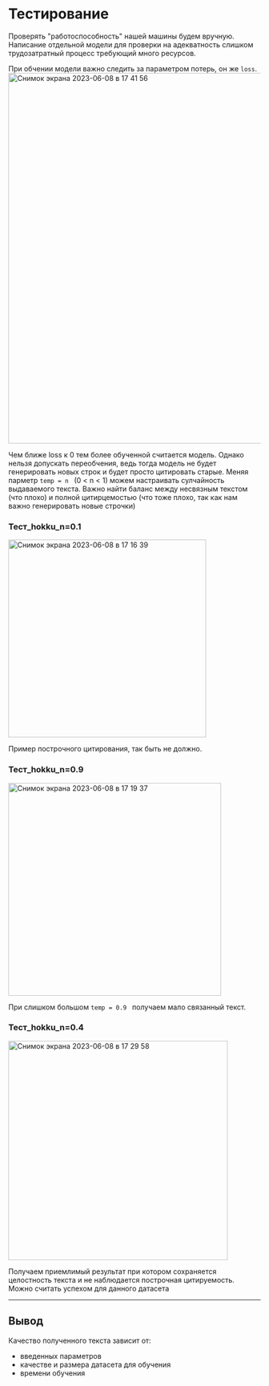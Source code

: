 # Тестирование

Проверять "работоспособность" нашей машины будем вручную. Написание отдельной модели для проверки на адекватность слишком трудозатратный процесс требующий много ресурсов.

При обчении модели важно следить за параметром потерь, он же ```loss```. 
<img width="740" alt="Снимок экрана 2023-06-08 в 17 41 56" src="https://github.com/hchgssarwyh/ai_fiction/assets/90518791/456554bb-ce52-46b0-bcc1-2347a67d68a0">

Чем ближе loss к 0 тем более обученной считается модель. Однако нельзя допускать переобчения, ведь тогда модель не будет генерировать новых строк и будет просто цитировать старые. Меняя парметр ```temp = n ``` (0 < n < 1) можем настраивать сулчайность выдаваемого текста. Важно найти баланс между несвязным текстом (что плохо) и полной цитирцемостью (что тоже плохо, так как нам важно генерировать новые строчки)

### Тест_hokku_n=0.1
<img width="395" alt="Снимок экрана 2023-06-08 в 17 16 39" src="https://github.com/hchgssarwyh/ai_fiction/assets/90518791/955c32a0-a2a0-488e-b815-fb35b8da963e">


Пример построчного цитирования, так быть не должно.

### Тест_hokku_n=0.9
<img width="425" alt="Снимок экрана 2023-06-08 в 17 19 37" src="https://github.com/hchgssarwyh/ai_fiction/assets/90518791/5737ecd7-faef-4223-aed9-b839334e768f">

При слишком большом ```temp = 0.9 ``` получаем мало связанный текст.


### Тест_hokku_n=0.4
<img width="438" alt="Снимок экрана 2023-06-08 в 17 29 58" src="https://github.com/hchgssarwyh/ai_fiction/assets/90518791/3353781d-bcb9-4020-b8e3-3ec39e743608">

Получаем приемлимый результат при котором сохраняется целостность текста и не наблюдается построчная цитируемость. Можно считать успехом для данного датасета

___

##  Вывод
Качество полученного текста зависит от:
- введенных параметров
- качестве и размера датасета для обучения
- времени обучения
